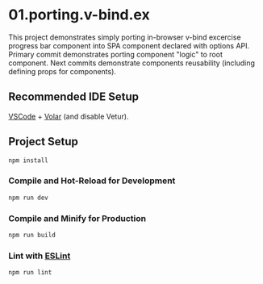 # 01.porting.v-bind.ex

This project demonstrates simply porting in-browser v-bind excercise progress bar component into SPA component declared with options API. Primary commit demonstrates porting component "logic" to root component. Next commits demonstrate components reusability (including defining props for components).

## Recommended IDE Setup

[VSCode](https://code.visualstudio.com/) + [Volar](https://marketplace.visualstudio.com/items?itemName=Vue.volar) (and disable Vetur).

## Project Setup

```sh
npm install
```

### Compile and Hot-Reload for Development

```sh
npm run dev
```

### Compile and Minify for Production

```sh
npm run build
```

### Lint with [ESLint](https://eslint.org/)

```sh
npm run lint
```

